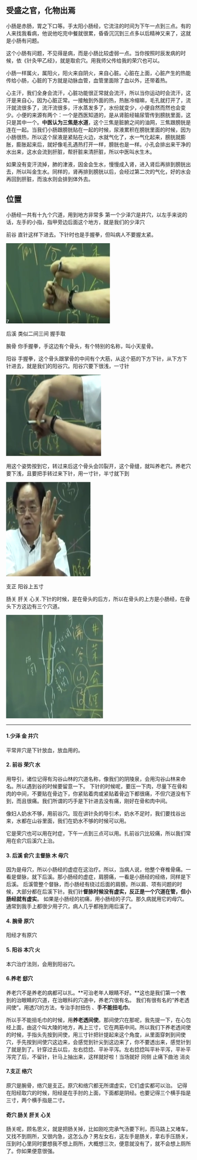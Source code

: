 ## 受盛之官，化物出焉
小肠是赤肠，胃之下口等。手太阳小肠经，它流注的时间为下午一点到三点。有的人来找我看病，他说他吃完中餐就很累，昏昏沉沉到三点多以后精神又来了，这就是小肠有问题。

这个小肠有问题，不见得是病，而是小肠比较虚弱一点。当你按照时辰发病的时候，依《针灸甲乙经》，就是取俞穴。用我师父传给我的荣穴也可以。

小肠一样属火，属阳火，阳火来自阴火，来自心脏。心脏在上面，心脏产生的热能传给小肠，心脏的下方就是动脉血管，血管里面除了血以外，还带着热。

心主汗，我们全身会流汗，心脏功能很正常就会流汗，所以当你运动时会流汗，这汗是来自心，因为心脏正常。一接触到外面的热，热胀冷缩嘛，毛孔就打开了，流汗就流很多了，流汗流很多，汗水蒸发多了，水份就变少，小便自然而然也会变少。小便的来源有两个：一个是西医知道的，是从肾脏经输尿管传到膀胱里面，这只是其中一个。**中医认为三焦是水道**，这个三焦是脏腑之间的油网，三焦跟膀胱是连在一起。当我们小肠跟膀胱贴在一起的时候，尿液累积在膀胱里面的时候，因为小肠很热，所以这个尿液是紧贴在火边，水就气化了，水一气化起来，膀胱就膨胀，膨胀起来后，就好像毛孔遇热打开一样，膀胱也是一样。小孔会排出来干净的水出来，这水会流到肝脏，帮肝脏来清肝脏，所以中医叫水生木。

如果没有变汗流掉，肺的津液，因金会生水，慢慢成入肾，进入肾后再排到膀胱出去，所以叫金生水。同样的，肾再排到膀胱以后，会经过第二次的气化，好的水会再回到肝脏，而浊水则会排到体外去。

## 位置
小肠经一共有十九个穴道，用到地方非常多
第一个少泽穴是井穴，以左手来说的话，左手的小指，指甲旁边后面这个地方，就是我们的少泽穴

前谷 直针这样下进去。下针时也是手握拳，但叫病人不要握太紧。

<img src="./前谷.png">

后溪 类似二间三间 握手取

腕骨 你手握拳，手这边有个骨头，有个特别的名称，叫小天星骨。

阳谷 手握拳，这个骨头跟掌骨的中间有个大筋，从这个筋的下方下针，从下方下针进去，就是我们的阳谷穴。阳谷穴要下很浅，一寸针

<img src="./阳谷.png">

用这个姿势按到它，转过来后这个骨头会凹裂开，这个骨缝，就叫养老穴。养老穴要下浅，且要把手转过来下针，用一寸针，半寸就下到

<img src="./养老.png">

支正 阳谷上五寸

肠关 肝关 心关.下针的时候，是在骨头的后方，所以在骨头的上方是小肠经，在骨头下方这边有三个穴道。

<img src="./肠关肝关心关.png">

---

#### 1.少泽 金 井穴
平常井穴是下针放血，放血用的。
#### 2. 前谷 荣穴 水
用导引，诸位记得有沟谷山林的穴道名称，像我们的阴陵泉，会用沟谷山林来命名。所以遇到谷的时候要留意一下。
下针的时候呢，要压一下肉，尽量下在骨和肉的中间，不要贴在骨边下，你紧贴着肉或紧贴着骨边下都很痛，不但穴道没有下到，而且很痛。我们所谓的巧手是下针进去没有痛，刚好在骨和肉中间。

像妇人奶水不够，用前谷穴。现在讲针灸的导引术，奶水不足时，我们要找谷出来，水都在山谷里面，我们在奶水不够的时候可以用。

它是荣穴也可以用在时症，下午一点到三点可以用。扎前谷穴比较痛，所以我们常用在俞穴后溪穴上治。
#### 3. 后溪 俞穴 主督脉 木 母穴
因为是母穴，所以小肠经的虚症在这治疗。所以，当病人说，他整个脊椎骨痛。一看是督脉，就下后溪。那小肠经的虚症，肩膀痛，一看是小肠经的经络，同样是下后溪。
后溪管整个督脉，而小肠经有绕过后面的肩膀。所以肩、项有问题的时候，大部分都在后溪下针。我们针**督脉时候没有虚实，反正是一个穴道在管，但小肠经就有虚实**。
如果是小肠经的初痛，用小肠经的子穴。那久病就用它的母穴。通常到我手上都很少用子穴，病人几乎都拖到用后溪了。
#### 4. 腕骨 原穴 
阳经才有原穴
#### 5. 阳谷 本穴 火
本穴治疗法则，会用到阳谷穴。
#### 6.养老 郄穴
养老穴不是养老的病都可以扎。**可治老年人眼睛不好。**这也是我们第一个教到的治眼睛的穴道，在治眼科的穴道中，养老穴很有名。
我们有很有名的“养老透间使”。用透穴的方法，专治手肘扭伤 、**手不能扭毛巾**。

所以手不能扭毛巾的时候，用**养老透间使**。那间使穴在那呢，我先提一下，在心包经上面，由这个叫大陵的地方，再上三寸，它在两筋中间。所以我们下养老透间使的时候，手指头先按到间使，用三寸针把针提起来这个角度，从里面穿刺到间使穴，手先按到间使穴这边来，会感觉到针尖到这边来了，你不要透出来，感觉针到了就是到了。针穿过去以后，左右捻捻、平补平泻。左右捻捻叫平补平泻，平补平泻完了后，不留针，针马上抽出来，这样就好啦！当场就好
同侧
止痛下曲池 消炎

#### 7.支正 络穴
原穴是腕骨，络穴是支正。原穴和络穴都无所谓虚实，它们虚实都可以治。
记得在阳经取穴的时候，阳经是在手肘的上面，下面都是阴经。也要记得三个横手指是三寸，两个横手指是二寸。

#### 奇穴 肠关 肝关 心关
肠关呢，顾名思义，就是把肠关掉，比如刚吃完承气汤要下利，而马路上又堵车，又找不到厕所，又很内急，这怎么办？男左女右，这左手是肠关，拿右手压肠关，压到时心里同时要想我不想上厕所，大概想三次，便意就没有了，就不会想上厕所了。你如果便意很强。